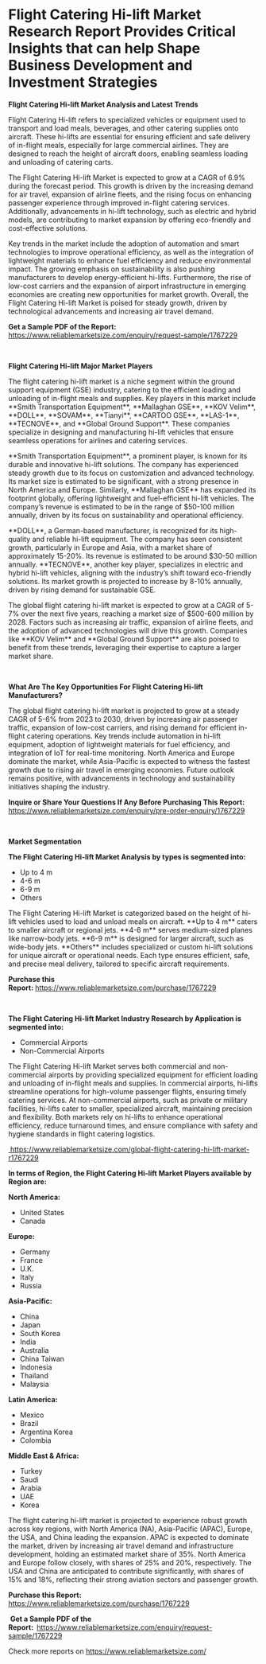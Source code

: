 <p><h1>Flight Catering Hi-lift Market Research Report Provides Critical Insights that can help Shape Business Development and Investment Strategies</h1></p><p><strong>Flight Catering Hi-lift Market Analysis and Latest Trends</strong></p>
<p><p>Flight Catering Hi-lift refers to specialized vehicles or equipment used to transport and load meals, beverages, and other catering supplies onto aircraft. These hi-lifts are essential for ensuring efficient and safe delivery of in-flight meals, especially for large commercial airlines. They are designed to reach the height of aircraft doors, enabling seamless loading and unloading of catering carts.</p><p>The Flight Catering Hi-lift Market is expected to grow at a CAGR of 6.9% during the forecast period. This growth is driven by the increasing demand for air travel, expansion of airline fleets, and the rising focus on enhancing passenger experience through improved in-flight catering services. Additionally, advancements in hi-lift technology, such as electric and hybrid models, are contributing to market expansion by offering eco-friendly and cost-effective solutions.</p><p>Key trends in the market include the adoption of automation and smart technologies to improve operational efficiency, as well as the integration of lightweight materials to enhance fuel efficiency and reduce environmental impact. The growing emphasis on sustainability is also pushing manufacturers to develop energy-efficient hi-lifts. Furthermore, the rise of low-cost carriers and the expansion of airport infrastructure in emerging economies are creating new opportunities for market growth. Overall, the Flight Catering Hi-lift Market is poised for steady growth, driven by technological advancements and increasing air travel demand.</p></p>
<p><strong>Get a Sample PDF of the Report:&nbsp;</strong> <a href="https://www.reliablemarketsize.com/enquiry/request-sample/1767229?utm_campaign=1167&utm_medium=2&utm_source=Github&utm_content=ia&utm_term=23012025&utm_id=flight-catering-hi-lift">https://www.reliablemarketsize.com/enquiry/request-sample/1767229</a></p>
<p>&nbsp;</p>
<p><strong>Flight Catering Hi-lift Major Market Players</strong></p>
<p><p>The flight catering hi-lift market is a niche segment within the ground support equipment (GSE) industry, catering to the efficient loading and unloading of in-flight meals and supplies. Key players in this market include **Smith Transportation Equipment**, **Mallaghan GSE**, **KOV Velim**, **DOLL**, **SOVAM**, **Tianyi**, **CARTOO GSE**, **LAS-1**, **TECNOVE**, and **Global Ground Support**. These companies specialize in designing and manufacturing hi-lift vehicles that ensure seamless operations for airlines and catering services.</p><p>**Smith Transportation Equipment**, a prominent player, is known for its durable and innovative hi-lift solutions. The company has experienced steady growth due to its focus on customization and advanced technology. Its market size is estimated to be significant, with a strong presence in North America and Europe. Similarly, **Mallaghan GSE** has expanded its footprint globally, offering lightweight and fuel-efficient hi-lift vehicles. The company’s revenue is estimated to be in the range of $50-100 million annually, driven by its focus on sustainability and operational efficiency.</p><p>**DOLL**, a German-based manufacturer, is recognized for its high-quality and reliable hi-lift equipment. The company has seen consistent growth, particularly in Europe and Asia, with a market share of approximately 15-20%. Its revenue is estimated to be around $30-50 million annually. **TECNOVE**, another key player, specializes in electric and hybrid hi-lift vehicles, aligning with the industry’s shift toward eco-friendly solutions. Its market growth is projected to increase by 8-10% annually, driven by rising demand for sustainable GSE.</p><p>The global flight catering hi-lift market is expected to grow at a CAGR of 5-7% over the next five years, reaching a market size of $500-600 million by 2028. Factors such as increasing air traffic, expansion of airline fleets, and the adoption of advanced technologies will drive this growth. Companies like **KOV Velim** and **Global Ground Support** are also poised to benefit from these trends, leveraging their expertise to capture a larger market share.</p></p>
<p>&nbsp;</p>
<p><strong>What Are The Key Opportunities For Flight Catering Hi-lift Manufacturers?</strong></p>
<p><p>The global flight catering hi-lift market is projected to grow at a steady CAGR of 5-6% from 2023 to 2030, driven by increasing air passenger traffic, expansion of low-cost carriers, and rising demand for efficient in-flight catering operations. Key trends include automation in hi-lift equipment, adoption of lightweight materials for fuel efficiency, and integration of IoT for real-time monitoring. North America and Europe dominate the market, while Asia-Pacific is expected to witness the fastest growth due to rising air travel in emerging economies. Future outlook remains positive, with advancements in technology and sustainability initiatives shaping the industry.</p></p>
<p><strong>Inquire or Share Your Questions If Any Before Purchasing This Report:</strong> <a href="https://www.reliablemarketsize.com/enquiry/pre-order-enquiry/1767229?utm_campaign=1167&utm_medium=2&utm_source=Github&utm_content=ia&utm_term=23012025&utm_id=flight-catering-hi-lift">https://www.reliablemarketsize.com/enquiry/pre-order-enquiry/1767229</a></p>
<p>&nbsp;</p>
<p><strong>Market Segmentation</strong></p>
<p><strong>The Flight Catering Hi-lift Market Analysis by types is segmented into:</strong></p>
<p><ul><li>Up to 4 m</li><li>4-6 m</li><li>6-9 m</li><li>Others</li></ul></p>
<p><p>The Flight Catering Hi-lift Market is categorized based on the height of hi-lift vehicles used to load and unload meals on aircraft. **Up to 4 m** caters to smaller aircraft or regional jets. **4-6 m** serves medium-sized planes like narrow-body jets. **6-9 m** is designed for larger aircraft, such as wide-body jets. **Others** includes specialized or custom hi-lift solutions for unique aircraft or operational needs. Each type ensures efficient, safe, and precise meal delivery, tailored to specific aircraft requirements.</p></p>
<p><strong>Purchase this Report:&nbsp;</strong><a href="https://www.reliablemarketsize.com/purchase/1767229?utm_campaign=1167&utm_medium=2&utm_source=Github&utm_content=ia&utm_term=23012025&utm_id=flight-catering-hi-lift">https://www.reliablemarketsize.com/purchase/1767229</a></p>
<p>&nbsp;</p>
<p><strong>The Flight Catering Hi-lift Market Industry Research by Application is segmented into:</strong></p>
<p><ul><li>Commercial Airports</li><li>Non-Commercial Airports</li></ul></p>
<p><p>The Flight Catering Hi-lift Market serves both commercial and non-commercial airports by providing specialized equipment for efficient loading and unloading of in-flight meals and supplies. In commercial airports, hi-lifts streamline operations for high-volume passenger flights, ensuring timely catering services. At non-commercial airports, such as private or military facilities, hi-lifts cater to smaller, specialized aircraft, maintaining precision and flexibility. Both markets rely on hi-lifts to enhance operational efficiency, reduce turnaround times, and ensure compliance with safety and hygiene standards in flight catering logistics.</p></p>
<p><a href="https://www.reliablemarketsize.com/global-flight-catering-hi-lift-market-r1767229?utm_campaign=1167&utm_medium=2&utm_source=Github&utm_content=ia&utm_term=23012025&utm_id=flight-catering-hi-lift">&nbsp;https://www.reliablemarketsize.com/global-flight-catering-hi-lift-market-r1767229</a></p>
<p><strong>In terms of Region, the Flight Catering Hi-lift Market Players available by Region are:</strong></p>
<p>
    <p> <strong> North America: </strong>
        <ul>
            <li>United States</li>
            <li>Canada</li>
        </ul>
        </p> 
    <p> <strong> Europe: </strong>
        <ul>
            <li>Germany</li>
            <li>France</li>
            <li>U.K.</li>
            <li>Italy</li>
            <li>Russia</li>
        </ul>
        </p> 
    <p> <strong> Asia-Pacific: </strong>
        <ul>
            <li>China</li>
            <li>Japan</li>
            <li>South Korea</li>
            <li>India</li>
            <li>Australia</li>
            <li>China Taiwan</li>
            <li>Indonesia</li>
            <li>Thailand</li>
            <li>Malaysia</li>
        </ul>
        </p> 
    <p> <strong> Latin America: </strong>
        <ul>
            <li>Mexico</li>
            <li>Brazil</li>
            <li>Argentina Korea</li>
            <li>Colombia</li>
        </ul>
        </p> 
    <p> <strong> Middle East & Africa: </strong>
        <ul>
            <li>Turkey</li>
            <li>Saudi</li>
            <li>Arabia</li>
            <li>UAE</li>
            <li>Korea</li>
        </ul>
    </p>
    </p>
<p><p>The flight catering hi-lift market is projected to experience robust growth across key regions, with North America (NA), Asia-Pacific (APAC), Europe, the USA, and China leading the expansion. APAC is expected to dominate the market, driven by increasing air travel demand and infrastructure development, holding an estimated market share of 35%. North America and Europe follow closely, with shares of 25% and 20%, respectively. The USA and China are anticipated to contribute significantly, with shares of 15% and 18%, reflecting their strong aviation sectors and passenger growth.</p></p>
<p><strong>Purchase this Report: </strong><a href="https://www.reliablemarketsize.com/purchase/1767229?utm_campaign=1167&utm_medium=2&utm_source=Github&utm_content=ia&utm_term=23012025&utm_id=flight-catering-hi-lift">https://www.reliablemarketsize.com/purchase/1767229</a></p>
<p>&nbsp;<strong>Get a Sample PDF of the Report:&nbsp;&nbsp;</strong><a href="https://www.reliablemarketsize.com/enquiry/request-sample/1767229?utm_campaign=1167&utm_medium=2&utm_source=Github&utm_content=ia&utm_term=23012025&utm_id=flight-catering-hi-lift">https://www.reliablemarketsize.com/enquiry/request-sample/1767229</a></p>
<p><strong></strong></p>
<p>Check more reports on <a href="https://www.reliablemarketsize.com/?utm_campaign=1167&utm_medium=2&utm_source=Github&utm_content=ia&utm_term=23012025&utm_id=flight-catering-hi-lift">https://www.reliablemarketsize.com/</a></p>